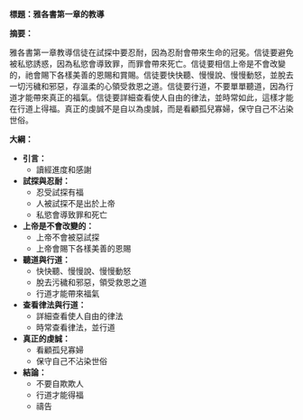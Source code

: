 **標題：雅各書第一章的教導**

**摘要：**

雅各書第一章教導信徒在試探中要忍耐，因為忍耐會帶來生命的冠冕。信徒要避免被私慾誘惑，因為私慾會導致罪，而罪會帶來死亡。信徒要相信上帝是不會改變的，祂會賜下各樣美善的恩賜和賞賜。信徒要快快聽、慢慢說、慢慢動怒，並脫去一切污穢和邪惡，存溫柔的心領受救恩之道。信徒要行道，不要單單聽道，因為行道才能帶來真正的福氣。信徒要詳細查看使人自由的律法，並時常如此，這樣才能在行道上得福。真正的虔誠不是自以為虔誠，而是看顧孤兒寡婦，保守自己不沾染世俗。

**大綱：**

* **引言：**
    * 讀經進度和感謝
* **試探與忍耐：**
    * 忍受試探有福
    * 人被試探不是出於上帝
    * 私慾會導致罪和死亡
* **上帝是不會改變的：**
    * 上帝不會被惡試探
    * 上帝會賜下各樣美善的恩賜
* **聽道與行道：**
    * 快快聽、慢慢說、慢慢動怒
    * 脫去污穢和邪惡，領受救恩之道
    * 行道才能帶來福氣
* **查看律法與行道：**
    * 詳細查看使人自由的律法
    * 時常查看律法，並行道
* **真正的虔誠：**
    * 看顧孤兒寡婦
    * 保守自己不沾染世俗
* **結論：**
    * 不要自欺欺人
    * 行道才能得福
    * 禱告